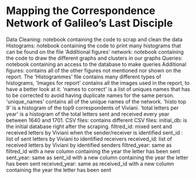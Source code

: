 # Mapping the Correspondence Network of Galileo’s Last Disciple

Data Cleaning: notebook containing the code to scrap and clean the data
Histograms: notebook containing the code to print many histograms that can be found on the file 'Additional figures'
network: notebook containing the code to draw the different graphs and clusters in our graphs
Queries: notebook containing an access to the database to make queries 
Additional figures: contains all of the other figures not mentioned nor shown on the report. The 'Histogrammes' file contains many different types of histograms, 'Images for report' contains all the images used in the report, to have a better look at it. 'names to correct' is a list of uniques names that has to be corrected to avoid having duplicate names for the same person. 'unique_names' contains all of the unique names of the network. 'histo top 9' is a histogram of the top9 correspondents of Viviani. 'total letters per year' is a histogram of the total letters sent and received every year between 1640 and 1701.
CSV files: contains different CSV files:
initial_db: is the initial database right after the scraping.
filtred_id: mixed sent and received letters by Viviani when the sender/receiver is identified
sent_id : list of sent letters by Viviani to identified receivers
received_id: list of received letters by Viviani by identified senders
filtred_year: same as filtred_id with a new column containing the year the letter has been sent
sent_year: same as sent_id with a new column containing the year the letter has been sent
received_year: same as received_id with a new column containing the year the letter has been sent
